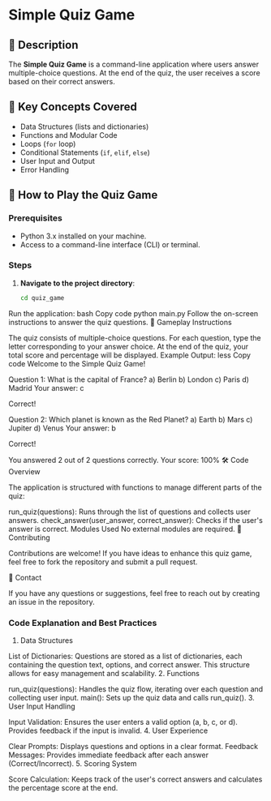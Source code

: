 # Simple Quiz Game

## 🧠 Description

The **Simple Quiz Game** is a command-line application where users answer multiple-choice questions. At the end of the quiz, the user receives a score based on their correct answers.

## 🧰 Key Concepts Covered

- Data Structures (lists and dictionaries)
- Functions and Modular Code
- Loops (`for` loop)
- Conditional Statements (`if`, `elif`, `else`)
- User Input and Output
- Error Handling

## 🚀 How to Play the Quiz Game

### Prerequisites

- Python 3.x installed on your machine.
- Access to a command-line interface (CLI) or terminal.

### Steps

1. **Navigate to the project directory**:

   ```bash
   cd quiz_game
Run the application:
bash
Copy code
python main.py
Follow the on-screen instructions to answer the quiz questions.
📖 Gameplay Instructions

The quiz consists of multiple-choice questions.
For each question, type the letter corresponding to your answer choice.
At the end of the quiz, your total score and percentage will be displayed.
Example Output:
less
Copy code
Welcome to the Simple Quiz Game!

Question 1:
What is the capital of France?
a) Berlin
b) London
c) Paris
d) Madrid
Your answer: c

Correct!

Question 2:
Which planet is known as the Red Planet?
a) Earth
b) Mars
c) Jupiter
d) Venus
Your answer: b

Correct!

You answered 2 out of 2 questions correctly.
Your score: 100%
🛠️ Code Overview

The application is structured with functions to manage different parts of the quiz:

run_quiz(questions): Runs through the list of questions and collects user answers.
check_answer(user_answer, correct_answer): Checks if the user's answer is correct.
Modules Used
No external modules are required.
🤝 Contributing

Contributions are welcome! If you have ideas to enhance this quiz game, feel free to fork the repository and submit a pull request.

📧 Contact

If you have any questions or suggestions, feel free to reach out by creating an issue in the repository.

### Code Explanation and Best Practices
1. Data Structures

List of Dictionaries: Questions are stored as a list of dictionaries, each containing the question text, options, and correct answer. This structure allows for easy management and scalability.
2. Functions

run_quiz(questions): Handles the quiz flow, iterating over each question and collecting user input.
main(): Sets up the quiz data and calls run_quiz().
3. User Input Handling

Input Validation: Ensures the user enters a valid option (a, b, c, or d). Provides feedback if the input is invalid.
4. User Experience

Clear Prompts: Displays questions and options in a clear format.
Feedback Messages: Provides immediate feedback after each answer (Correct/Incorrect).
5. Scoring System

Score Calculation: Keeps track of the user's correct answers and calculates the percentage score at the end.
